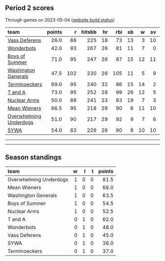 

## Period 2 scores

Through games on 2023-05-04 ([website build status](https://github.com/brian-bot/pl-site/actions))


|team                   | points|   r| hitsbb| hr| rbi| sb|  w| sv|  so|   era|  whip|
|:----------------------|------:|---:|------:|--:|---:|--:|--:|--:|---:|-----:|-----:|
|[Vass Deferens](./vassdeferens)|   26.0|  86|    225| 18|  73| 13|  3| 10|  86| 5.889| 1.611|
|[Wonderbots](./wonderbots)|   42.0|  93|    267| 26|  81| 11|  7|  0| 129| 5.400| 1.293|
|[Boys of Summer](./boysofsummer)|   71.0|  95|    247| 26|  87| 15| 12| 11| 124| 3.408| 1.187|
|[Washington Generals](./washingtongenerals)|   47.5| 102|    230| 26| 105| 11|  5|  9| 122| 6.144| 1.365|
|[Terminoeckers](./terminoeckers)|   69.0|  95|    240| 32|  86| 15| 14|  2| 170| 3.816| 1.092|
|[T and A](./tanda)     |   73.0|  95|    252| 28|  99| 26| 12|  5| 185| 4.446| 1.292|
|[Nuclear Arms](./nucleararms)|   50.0|  88|    241| 23|  83| 19|  7|  3| 186| 4.864| 1.269|
|[Mean Wieners](./meanwieners)|   66.5|  95|    218| 29|  90|  6| 11| 10| 157| 2.852| 0.965|
|[Overwhelming Underdogs](./overwhelmingunderdogs)|   51.0|  90|    217| 29|  92|  9|  7|  6| 122| 3.262| 1.265|
|[SYWA](./sywa)         |   54.0|  83|    226| 26|  90|  8| 10| 10| 180| 3.576| 1.219|

* * *
* * *

## Season standings


|team                   |  w|  l|  t| points|
|:----------------------|--:|--:|--:|------:|
|Overwhelming Underdogs |  1|  0|  0|   81.5|
|Mean Wieners           |  1|  0|  0|   68.0|
|Washington Generals    |  1|  0|  0|   63.5|
|Boys of Summer         |  1|  0|  0|   54.5|
|Nuclear Arms           |  1|  0|  0|   52.5|
|T and A                |  0|  1|  0|   62.0|
|Wonderbots             |  0|  1|  0|   48.0|
|Vass Deferens          |  0|  1|  0|   45.0|
|SYWA                   |  0|  1|  0|   38.0|
|Terminoeckers          |  0|  1|  0|   37.0|


